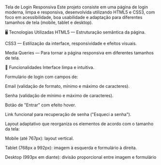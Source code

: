 Tela de Login Responsiva
Este projeto consiste em uma página de login moderna, limpa e responsiva, desenvolvida utilizando HTML5 e CSS3, com foco em acessibilidade, boa usabilidade e adaptação para diferentes tamanhos de tela (mobile, tablet e desktop).

🖥️ Tecnologias Utilizadas
HTML5 — Estruturação semântica da página.

CSS3 — Estilização da interface, responsividade e efeitos visuais.

Media Queries — Para tornar a página responsiva em diferentes tamanhos de tela.

🎯 Funcionalidades
Interface limpa e intuitiva.

Formulário de login com campos de:

Email (validação de formato, mínimo e máximo de caracteres).

Senha (validação de mínimo e máximo de caracteres).

Botão de "Entrar" com efeito hover.

Link funcional para recuperação de senha ("Esqueci a senha").

Layout adaptativo que reorganiza os elementos de acordo com o tamanho da tela:

Mobile (até 767px): layout vertical.

Tablet (768px a 992px): imagem à esquerda e formulário à direita.

Desktop (993px em diante): divisão proporcional entre imagem e formulário

